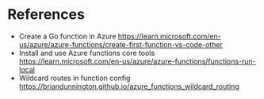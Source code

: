

# References

- Create a Go function in Azure https://learn.microsoft.com/en-us/azure/azure-functions/create-first-function-vs-code-other
- Install and use Azure functions core tools https://learn.microsoft.com/en-us/azure/azure-functions/functions-run-local
- Wildcard routes in function config https://briandunnington.github.io/azure_functions_wildcard_routing